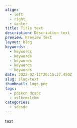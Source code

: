 ```yaml
---
align:
  - left
  - right
  - center
title: Title text
description: Description text
preview: Preview text
layout: blog
keywords:
  - keywords
  - keywords
  - keywords
  - keywords
  - keywords
date: 2022-02-11T20:15:27.450Z
slug: slug-text
thumbnail: logo.png
tags:
  - pdskcn dcsdc
  - xslkcmslckm
categories:
  - sdcsdc
---
```

text